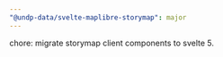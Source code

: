 ```yaml
---
"@undp-data/svelte-maplibre-storymap": major
---
```


chore: migrate storymap client components to svelte 5.
